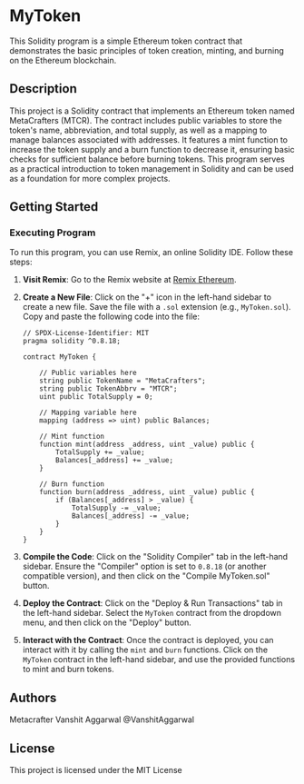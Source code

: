 # MyToken

This Solidity program is a simple Ethereum token contract that demonstrates the basic principles of token creation, minting, and burning on the Ethereum blockchain.

## Description

This project is a Solidity contract that implements an Ethereum token named MetaCrafters (MTCR). The contract includes public variables to store the token's name, abbreviation, and total supply, as well as a mapping to manage balances associated with addresses. It features a mint function to increase the token supply and a burn function to decrease it, ensuring basic checks for sufficient balance before burning tokens. This program serves as a practical introduction to token management in Solidity and can be used as a foundation for more complex projects.

## Getting Started

### Executing Program

To run this program, you can use Remix, an online Solidity IDE. Follow these steps:

1. **Visit Remix**: Go to the Remix website at [Remix Ethereum](https://remix.ethereum.org/).

2. **Create a New File**: Click on the "+" icon in the left-hand sidebar to create a new file. Save the file with a `.sol` extension (e.g., `MyToken.sol`). Copy and paste the following code into the file:

    ```solidity
    // SPDX-License-Identifier: MIT
    pragma solidity ^0.8.18;

    contract MyToken {

        // Public variables here
        string public TokenName = "MetaCrafters";
        string public TokenAbbrv = "MTCR";
        uint public TotalSupply = 0;

        // Mapping variable here
        mapping (address => uint) public Balances;

        // Mint function
        function mint(address _address, uint _value) public {
            TotalSupply += _value;
            Balances[_address] += _value;
        }

        // Burn function
        function burn(address _address, uint _value) public {
            if (Balances[_address] > _value) {
                TotalSupply -= _value;
                Balances[_address] -= _value;
            }
        }
    }
    ```

3. **Compile the Code**: Click on the "Solidity Compiler" tab in the left-hand sidebar. Ensure the "Compiler" option is set to `0.8.18` (or another compatible version), and then click on the "Compile MyToken.sol" button.

4. **Deploy the Contract**: Click on the "Deploy & Run Transactions" tab in the left-hand sidebar. Select the `MyToken` contract from the dropdown menu, and then click on the "Deploy" button.

5. **Interact with the Contract**: Once the contract is deployed, you can interact with it by calling the `mint` and `burn` functions. Click on the `MyToken` contract in the left-hand sidebar, and use the provided functions to mint and burn tokens.

## Authors

Metacrafter Vanshit Aggarwal
@VanshitAggarwal

## License

This project is licensed under the MIT License

